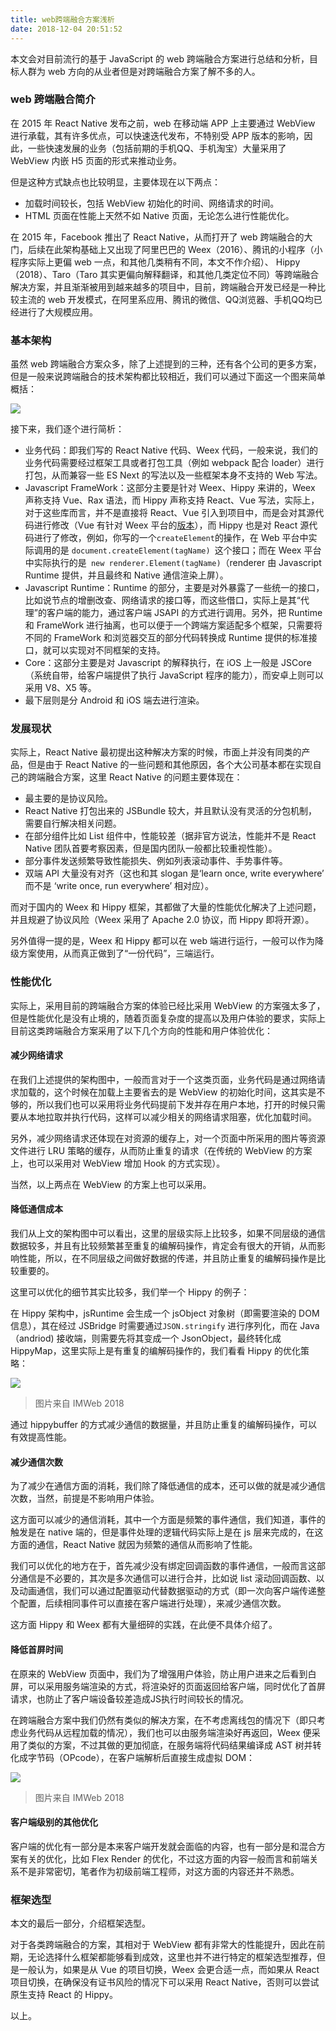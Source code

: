 ```yaml
---
title: web跨端融合方案浅析
date: 2018-12-04 20:51:52
---
```


本文会对目前流行的基于 JavaScript 的 web 跨端融合方案进行总结和分析，目标人群为 web 方向的从业者但是对跨端融合方案了解不多的人。

### web 跨端融合简介

在 2015 年 React Native 发布之前，web 在移动端 APP 上主要通过 WebView 进行承载，其有许多优点，可以快速迭代发布，不特别受 APP 版本的影响，因此，一些快速发展的业务（包括前期的手机QQ、手机淘宝）大量采用了 WebView 内嵌 H5 页面的形式来推动业务。

但是这种方式缺点也比较明显，主要体现在以下两点：

* 加载时间较长，包括 WebView 初始化的时间、网络请求的时间。
* HTML 页面在性能上天然不如 Native 页面，无论怎么进行性能优化。

在 2015 年，Facebook 推出了 React Native，从而打开了 web 跨端融合的大门，后续在此架构基础上又出现了阿里巴巴的 Weex（2016）、腾讯的小程序（小程序实际上更偏 web 一点，和其他几类稍有不同，本文不作介绍）、 Hippy（2018）、Taro（Taro 其实更偏向解释翻译，和其他几类定位不同）等跨端融合解决方案，并且渐渐被用到越来越多的项目中，目前，跨端融合开发已经是一种比较主流的 web 开发模式，在阿里系应用、腾讯的微信、QQ浏览器、手机QQ均已经进行了大规模应用。

### 基本架构

虽然 web 跨端融合方案众多，除了上述提到的三种，还有各个公司的更多方案，但是一般来说跨端融合的技术架构都比较相近，我们可以通过下面这一个图来简单概括：

![](_assets/1.jpg)

接下来，我们逐个进行简析：

* 业务代码：即我们写的 React Native 代码、Weex 代码，一般来说，我们的业务代码需要经过框架工具或者打包工具（例如 webpack 配合 loader）进行打包，从而兼容一些 ES Next 的写法以及一些框架本身不支持的 Web 写法。
* Javascript FrameWork：这部分主要是针对 Weex、Hippy 来讲的，Weex 声称支持 Vue、Rax 语法，而 Hippy 声称支持 React、Vue 写法，实际上，对于这些库而言，并不是直接将 React、Vue 引入到项目中，而是会对其源代码进行修改（Vue 有针对 Weex 平台的[版本](https://github.com/vuejs/vue/tree/dev/src/platforms)），而 Hippy 也是对 React 源代码进行了修改，例如，你写的一个` createElement `的操作，在 Web 平台中实际调用的是 `document.createElement(tagName) `这个接口；而在 Weex 平台中实际执行的是` new renderer.Element(tagName)`（renderer 由 Javascript Runtime 提供，并且最终和 Native 通信渲染上屏）。
* Javascript Runtime：Runtime 的部分，主要是对外暴露了一些统一的接口，比如说节点的增删改查、网络请求的接口等，而这些借口，实际上是其“代理”的客户端的能力，通过客户端 JSAPI 的方式进行调用。另外，把 Runtime 和 FrameWork 进行抽离，也可以便于一个跨端方案适配多个框架，只需要将不同的 FrameWork 和浏览器交互的部分代码转换成 Runtime 提供的标准接口，就可以实现对不同框架的支持。
* Core：这部分主要是对 Javascript 的解释执行，在 iOS 上一般是 JSCore（系统自带，给客户端提供了执行 JavaScript 程序的能力），而安卓上则可以采用 V8、X5 等。
* 最下层则是分 Android 和 iOS 端去进行渲染。

### 发展现状

实际上，React Native 最初提出这种解决方案的时候，市面上并没有同类的产品，但是由于 React Native 的一些问题和其他原因，各个大公司基本都在实现自己的跨端融合方案，这里 React Native 的问题主要体现在：

* 最主要的是协议风险。
* React Native 打包出来的 JSBundle 较大，并且默认没有灵活的分包机制，需要自行解决相关问题。
* 在部分组件比如 List 组件中，性能较差（据非官方说法，性能并不是 React Native 团队首要考察因素，但是国内团队一般都比较重视性能）。
* 部分事件发送频繁导致性能损失、例如列表滚动事件、手势事件等。
* 双端 API 大量没有对齐（这也和其 slogan 是‘learn once, write everywhere’ 而不是 ‘write once, run everywhere’ 相对应）。

而对于国内的 Weex 和 Hippy 框架，其都做了大量的性能优化解决了上述问题，并且规避了协议风险（Weex 采用了 Apache 2.0 协议，而 Hippy 即将开源）。

另外值得一提的是，Weex 和 Hippy 都可以在 web 端进行运行，一般可以作为降级方案使用，从而真正做到了“一份代码”，三端运行。

### 性能优化

实际上，采用目前的跨端融合方案的体验已经比采用 WebView 的方案强太多了，但是性能优化是没有止境的，随着页面复杂度的提高以及用户体验的要求，实际上目前这类跨端融合方案采用了以下几个方向的性能和用户体验优化：

#### 减少网络请求

在我们上述提供的架构图中，一般而言对于一个这类页面，业务代码是通过网络请求加载的，这个时候在加载上主要省去的是 WebView 的初始化时间，这其实是不够的，所以我们也可以采用将业务代码提前下发并存在用户本地，打开的时候只需要从本地拉取并执行代码，这样可以减少相关的网络请求阻塞，优化加载时间。

另外，减少网络请求还体现在对资源的缓存上，对一个页面中所采用的图片等资源文件进行 LRU 策略的缓存，从而防止重复的请求（在传统的 WebView 的方案上，也可以采用对 WebView 增加 Hook 的方式实现）。

当然，以上两点在 WebView 的方案上也可以采用。

#### 降低通信成本

我们从上文的架构图中可以看出，这里的层级实际上比较多，如果不同层级的通信数据较多，并且有比较频繁甚至重复的编解码操作，肯定会有很大的开销，从而影响性能，所以，在不同层级之间做好数据的传递，并且防止重复的编解码操作是比较重要的。

这里可以优化的细节其实比较多，我们举一个 Hippy 的例子：

在 Hippy 架构中，jsRuntime 会生成一个 jsObject 对象树（即需要渲染的 DOM 信息），其在经过 JSBridge 时需要通过`JSON.stringify` 进行序列化，而在 Java（andriod) 接收端，则需要先将其变成一个 JsonObject，最终转化成 HippyMap，这里实际上是有重复的编解码操作的，我们看看 Hippy 的优化策略：

![](_assets/3.jpg)

>图片来自 IMWeb 2018

通过 hippybuffer 的方式减少通信的数据量，并且防止重复的编解码操作，可以有效提高性能。

#### 减少通信次数

为了减少在通信方面的消耗，我们除了降低通信的成本，还可以做的就是减少通信次数，当然，前提是不影响用户体验。

这方面可以减少的通信消耗，其中一个方面是频繁的事件通信，我们知道，事件的触发是在 native 端的，但是事件处理的逻辑代码实际上是在 js 层来完成的，在这方面的通信，React Native 就因为频繁的通信从而影响了性能。

我们可以优化的地方在于，首先减少没有绑定回调函数的事件通信，一般而言这部分通信是不必要的，其次是多次通信可以进行合并，比如说 list 滚动回调函数、以及动画通信，我们可以通过配置驱动代替数据驱动的方式（即一次向客户端传递整个配置，后续相同事件可以直接在客户端进行处理），来减少通信次数。

这方面 Hippy 和 Weex 都有大量细碎的实践，在此便不具体介绍了。

#### 降低首屏时间

在原来的 WebView 页面中，我们为了增强用户体验，防止用户进来之后看到白屏，可以采用服务端渲染的方式，将渲染好的页面返回给客户端，同时优化了首屏请求，也防止了客户端设备较差造成JS执行时间较长的情况。

在跨端融合方案中我们仍然有类似的解决方案，在不考虑离线包的情况下（即只考虑业务代码从远程加载的情况），我们也可以由服务端渲染好再返回，Weex 便采用了类似的方案，不过其做的更加彻底，在服务端将代码结果编译成 AST 树并转化成字节码（OPcode），在客户端解析后直接生成虚拟 DOM：

![](_assets/2.jpg)

>图片来自 IMWeb 2018

#### 客户端级别的其他优化

客户端的优化有一部分是本来客户端开发就会面临的内容，也有一部分是和混合方案有关的优化，比如 Flex Render 的优化，不过这方面的内容一般而言和前端关系不是非常密切，笔者作为初级前端工程师，对这方面的内容还并不熟悉。

### 框架选型

本文的最后一部分，介绍框架选型。

对于各类跨端融合的方案，其相对于 WebView 都有非常大的性能提升，因此在前期，无论选择什么框架都能够看到成效，这里也并不进行特定的框架选型推荐，但是一般认为，如果是从 Vue 的项目切换，Weex 会更合适一点，而如果从 React 项目切换，在确保没有证书风险的情况下可以采用 React Native，否则可以尝试原生支持 React 的 Hippy。

以上。


